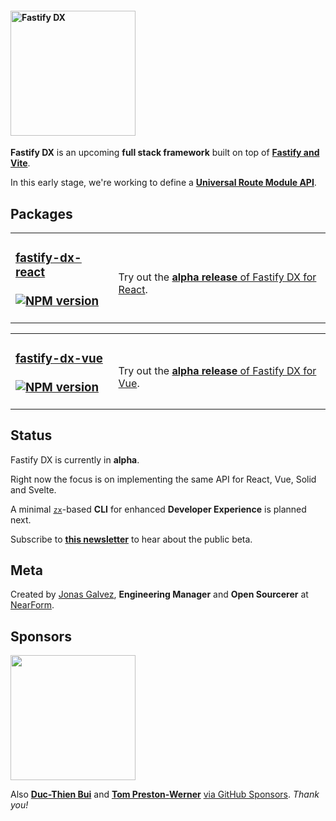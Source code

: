 
#### <img width="200px" alt="Fastify DX" src="https://user-images.githubusercontent.com/12291/163095704-d1bd8541-ecde-4707-8068-17d2fd725c01.svg">

**Fastify DX** is an upcoming **full stack framework** built on top of [**Fastify and Vite**](https://fastify-vite.dev).

In this early stage, we're working to define a [**Universal Route Module API**](https://github.com/fastify/fastify-dx/blob/main/URMA.md).

## Packages

<table>
<tr>
<td width="200px" valign="top">

### [fastify-dx-react](https://github.com/fastify/fastify-dx/tree/dev/packages/fastify-dx-react)<br><br>[![NPM version](https://img.shields.io/npm/v/fastify-dx-react.svg?style=flat)](https://www.npmjs.com/package/fastify-dx-react) 
 
</td>
<td width="500px"><br>

Try out the [**alpha release** of Fastify DX for React](https://github.com/fastify/fastify-dx/blob/main/packages/fastify-dx-react/README.md).

</td>
</tr>
</table>


<table>
<tr>
<td width="200px" valign="top">

### [fastify-dx-vue](https://github.com/fastify/fastify-dx/tree/dev/packages/fastify-dx-vue)<br><br>[![NPM version](https://img.shields.io/npm/v/fastify-dx-vue.svg?style=flat)](https://www.npmjs.com/package/fastify-dx-vue) 
 
</td>
<td width="500px"><br>

Try out the [**alpha release** of Fastify DX for Vue](https://github.com/fastify/fastify-dx/blob/main/packages/fastify-dx-vue/README.md).

</td>
</tr>
</table>  


## Status

Fastify DX is currently in **alpha**.

Right now the focus is on implementing the same API for React, Vue, Solid and Svelte.

A minimal [`zx`](https://github.com/google/zx)-based **CLI** for enhanced **Developer Experience** is planned next.

Subscribe to [**this newsletter**](https://www.getrevue.co/profile/fastify-dx) to hear about the public beta.

## Meta

Created by [Jonas Galvez](https://github.com/sponsors/galvez), **Engineering Manager** and **Open Sourcerer** at [NearForm](https://nearform.com).

## Sponsors

<a href="https://nearform.com"><img width="200px" src="https://user-images.githubusercontent.com/12291/172310344-594669fd-da4c-466b-a250-a898569dfea3.svg"></a>

Also [**Duc-Thien Bui**](https://github.com/aecea) and [**Tom Preston-Werner**](https://github.com/mojombo) [via GitHub Sponsors](https://github.com/sponsors/galvez). _Thank you!_
